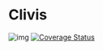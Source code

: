 # Clivis
![img](https://matsskoglund.visualstudio.com/_apis/public/build/definitions/6ab5035e-86a5-4976-8b8e-90ca77eb02b1/8/badge) [![Coverage Status](https://coveralls.io/repos/github/matsskoglund/clivis/badge.svg?branch=master)](https://coveralls.io/github/matsskoglund/clivis?branch=master)

